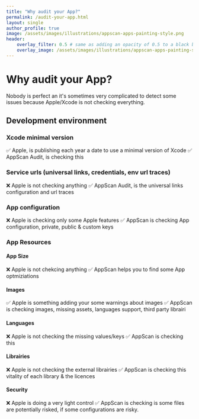 ```yaml
---
title: "Why audit your App?"
permalink: /audit-your-app.html
layout: single
author_profile: true
image: /assets/images/illustrations/appscan-apps-painting-style.png
header:
    overlay_filter: 0.5 # same as adding an opacity of 0.5 to a black background
    overlay_image: /assets/images/illustrations/appscan-apps-painting-style.png
---
```


# Why audit your App?

Nobody is perfect an it's sometimes very complicated to detect some issues because Apple/Xcode is not checking everything.

## Development environment
### Xcode minimal version

✅ Apple, is publishing each year a date to use a minimal version of Xcode
✅ AppScan Audit, is checking this

  
### Service urls (universal links, credentials, env url traces)
  
❌ Apple is not checking anything
✅ AppScan Audit, is the universal links configuration and url traces

  
### App configuration
  
❌ Apple is checking only some Apple features
✅ AppScan is checking App configuration, private, public & custom keys


### App Resources

#### App Size

❌ Apple is not chekcing anything
✅ AppScan helps you to find some App optmiziations


#### Images

✅ Apple is something adding your some warnings about images
✅ AppScan is checking images, missing assets, languages support, third party librairi 
  
#### Languages
  
❌ Apple is not checking the missing values/keys
✅ AppScan is checking this 

#### Librairies
  
❌ Apple is not checking the external librairies
✅ AppScan is checking this vitality of each library & the licences

#### Security 

❌ Apple is doing a very light control
✅ AppScan is checking is some files are potentially risked, if some configurations are risky.

